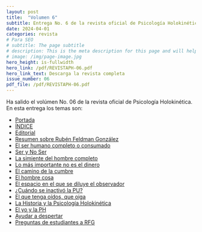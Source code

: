 ```yaml
---
layout: post
title:  "Volumen 6"
subtitle: Entrega No. 6 de la revista oficial de Psicología Holokinética
date: 2024-04-01
categories: revista
# Para SEO
# subtitle: The page subtitle
# description: This is the meta description for this page and will help it appear in search engines
# image: /img/page-image.jpg
hero_height: is-fullwidth
hero_link: /pdf/REVISTAPH-06.pdf
hero_link_text: Descarga la revista completa
issue_number: 06
pdf_file: /pdf/REVISTAPH-06.pdf
---
```


Ha salido el volúmen No. 06 de la revista oficial de Psicología Holokinética. 
En esta entrega los temas son:


- [Portada](/pdf/REVISTAPH-06.pdf#page=1)
- [ÍNDICE](/pdf/REVISTAPH-06.pdf#page=3)
- [Editorial](/pdf/REVISTAPH-06.pdf#page=4)
- [Resumen sobre Rubén Feldman González](/pdf/REVISTAPH-06.pdf#page=5)
- [El ser humano completo o consumado](/pdf/REVISTAPH-06.pdf#page=7)
- [Ser y No Ser](/pdf/REVISTAPH-06.pdf#page=8)
- [La simiente del hombre completo](/pdf/REVISTAPH-06.pdf#page=12)
- [Lo más importante no es el dinero](/pdf/REVISTAPH-06.pdf#page=14)
- [El camino de la cumbre](/pdf/REVISTAPH-06.pdf#page=15)
- [El hombre cosa](/pdf/REVISTAPH-06.pdf#page=28)
- [El espacio en el que se diluye el observador](/pdf/REVISTAPH-06.pdf#page=30)
- [¿Cuándo se inactivó la PU?](/pdf/REVISTAPH-06.pdf#page=32)
- [El que tenga oídos, que oiga](/pdf/REVISTAPH-06.pdf#page=33)
- [La Historia y la Psicología Holokinética](/pdf/REVISTAPH-06.pdf#page=35)
- [El yo y la PH](/pdf/REVISTAPH-06.pdf#page=37)
- [Ayudar a despertar](/pdf/REVISTAPH-06.pdf#page=39)
- [Preguntas de estudiantes a RFG](/pdf/REVISTAPH-06.pdf#page=40)